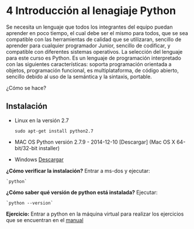 # 4 Introducción al lenagiaje Python

Se necesita un lenguaje que todos los integrantes del equipo puedan aprender en poco tiempo, el cual debe ser el mismo para todos, que se sea compatible con las herramientas de calidad que se utilizaran, sencillo de aprender para cualquier programador Junior, sencillo de codificar, y compatible con diferentes sistemas operativos. 
La selección del lenguaje para este curso es Python. Es un lenguaje de programación interpretado con las siguientes características: soporta programación orientada a objetos, programación funcional, es multiplataforma, de código abierto, sencillo debido al uso de la semántica y la sintaxis, portable.

¿Cómo se hace?

## Instalación

* Linux en la versión 2.7

    `sudo apt-get install python2.7`

* MAC OS
	Python versión 2.7.9 - 2014-12-10
	[Descargar] (Mac OS X 64-bit/32-bit installer)
* Windows
	[Descargar][2]

[2]: https://www.python.org/downloads/ 

__¿Cómo verificar la instalación?__
Entrar a ms-dos y ejecutar:

    `python`

__¿Cómo saber qué versión de python está instalada?__
Ejecutar:

    `python --version`

__Ejercicio:__ Entrar a python en la máquina virtual para realizar los ejercicios que se encuentran en el [manual][3]

[3]: http://learnxinyminutes.com/docs/python/




